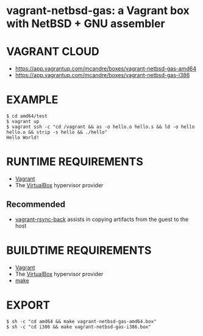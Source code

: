 # vagrant-netbsd-gas: a Vagrant box with NetBSD + GNU assembler

# VAGRANT CLOUD

* https://app.vagrantup.com/mcandre/boxes/vagrant-netbsd-gas-amd64
* https://app.vagrantup.com/mcandre/boxes/vagrant-netbsd-gas-i386

# EXAMPLE

```console
$ cd amd64/test
$ vagrant up
$ vagrant ssh -c "cd /vagrant && as -o hello.o hello.s && ld -o hello hello.o && strip -s hello && ./hello"
Hello World!
```

# RUNTIME REQUIREMENTS

* [Vagrant](https://www.vagrantup.com)
* The [VirtualBox](https://www.virtualbox.org) hypervisor provider

## Recommended

* [vagrant-rsync-back](https://github.com/smerrill/vagrant-rsync-back) assists in copying artifacts from the guest to the host

# BUILDTIME REQUIREMENTS

* [Vagrant](https://www.vagrantup.com)
* The [VirtualBox](https://www.virtualbox.org) hypervisor provider
* [make](https://www.gnu.org/software/make/)

# EXPORT

```console
$ sh -c "cd amd64 && make vagrant-netbsd-gas-amd64.box"
$ sh -c "cd i386 && make vagrant-netbsd-gas-i386.box"
```
